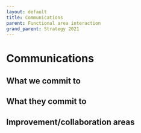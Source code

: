 ```yaml
---
layout: default
title: Communications
parent: Functional area interaction
grand_parent: Strategy 2021
---
```


# Communications

## What we commit to

## What they commit to

## Improvement/collaboration areas 